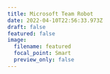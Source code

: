 ```yaml
---
title: Microsoft Team Robot
date: 2022-04-10T22:56:33.973Z
draft: false
featured: false
image:
  filename: featured
  focal_point: Smart
  preview_only: false
---
```

